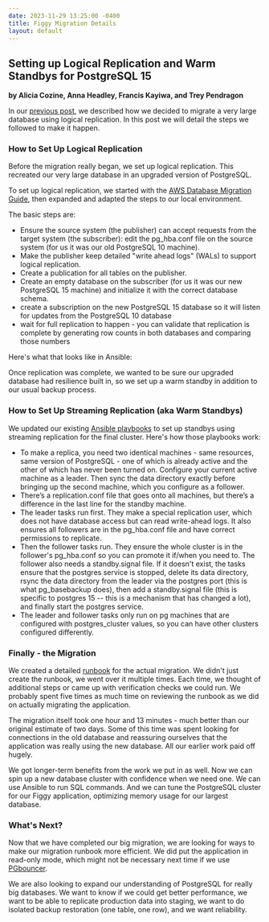 ```yaml
---
date: 2023-11-29 13:25:00 -0400
title: Figgy Migration Details
layout: default
---
```


## Setting up Logical Replication and Warm Standbys for PostgreSQL 15
**by Alicia Cozine, Anna Headley, Francis Kayiwa, and Trey Pendragon**

In our [previous post](2023-11-08-migrating-postgres-via-replication.md), we described how we decided to migrate a very large database using logical replication. In this post we will detail the steps we followed to make it happen.

### How to Set Up Logical Replication

Before the migration really began, we set up logical replication. This recreated our very large database in an upgraded version of PostgreSQL.

To set up logical replication, we started with the [AWS Database Migration Guide](https://docs.aws.amazon.com/dms/latest/sbs/chap-manageddatabases.postgresql-rds-postgresql-full-load-publisher.html), then expanded and adapted the steps to our local environment.

The basic steps are:
- Ensure the source system (the publisher) can accept requests from the target system (the subscriber): edit the pg_hba.conf file on the source system (for us it was our old PostgreSQL 10 machine).
- Make the publisher keep detailed "write ahead logs" (WALs) to support logical replication.
- Create a publication for all tables on the publisher. 
- Create an empty database on the subscriber (for us it was our new PostgreSQL 15 machine) and initialize it with the correct database schema.
- create a subscription on the new PostgreSQL 15 database so it will listen for updates from the PostgreSQL 10 database
- wait for full replication to happen - you can validate that replication is complete by generating row counts in both databases and comparing those numbers

Here's what that looks like in Ansible:


Once replication was complete, we wanted to be sure our upgraded database had resilience built in, so we set up a warm standby in addition to our usual backup process.

### How to Set Up Streaming Replication (aka Warm Standbys)

We updated our existing [Ansible playbooks]() to set up standbys using streaming replication for the final cluster. Here's how those playbooks work:

- To make a replica, you need two identical machines - same resources, same version of PostgreSQL - one of which is already active and the other of which has never been turned on. Configure your current active machine as a leader. Then sync the data directory exactly before bringing up the second machine, which you configure as a follower.
- There’s a replication.conf file that goes onto all machines, but there’s a difference in the last line for the standby machine.
- The leader tasks run first. They make a special replication user, which does not have database access but can read write-ahead logs. It also ensures all followers are in the pg_hba.conf file and have correct permissions to replicate.
- Then the follower tasks run. They ensure the whole cluster is in the follower's pg_hba.conf so you can promote it if/when you need to. The follower also needs a standby.signal file. If it doesn't exist, the tasks ensure that the postgres service is stopped, delete its data directory, rsync the data directory from the leader via the postgres port (this is what pg_basebackup does), then add a standby.signal file (this is specific to postgres 15 -- this is a mechanism that has changed a lot), and finally start the postgres service.
- The leader and follower tasks only run on pg machines that are configured with postgres_cluster values, so you can have other clusters configured differently.

### Finally - the Migration

We created a detailed [runbook](https://github.com/pulibrary/figgy/issues/5903) for the actual migration. We didn't just create the runbook, we went over it multiple times. Each time, we thought of additional steps or came up with verification checks we could run. We probably spent five times as much time on reviewing the runbook as we did on actually migrating the application.

The migration itself took one hour and 13 minutes - much better than our original estimate of two days. Some of this time was spent looking for connections in the old database and reassuring ourselves that the application was really using the new database. All our earlier work paid off hugely.

We got longer-term benefits from the work we put in as well. Now we can spin up a new database cluster with confidence when we need one. We can use Ansible to run SQL commands. And we can tune the PostgreSQL cluster for our Figgy application, optimizing memory usage for our largest database.

### What's Next?

Now that we have completed our big migration, we are looking for ways to make our migration runbook more efficient. We did put the application in read-only mode, which might not be necessary next time if we use [PGbouncer](https://www.pgbouncer.org/).

We are also looking to expand our understanding of PostgreSQL for really big databases. We want to know if we could get better performance, we want to be able to replicate production data into staging, we want to do isolated backup restoration (one table, one row), and we want reliability.
